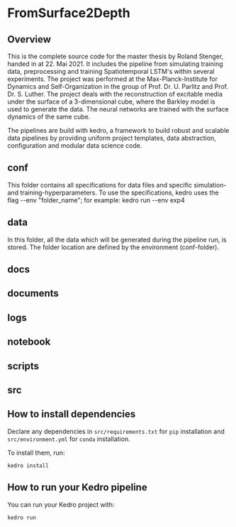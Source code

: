 # FromSurface2Depth

## Overview

This is the complete source code for the master thesis by Roland Stenger, handed in at 22. Mai 2021. It includes the pipeline from simulating training data, preprocessing and training Spatiotemporal LSTM's within several experiments. The project was performed at the Max-Planck-Institute for Dynamics and Self-Organization in the group of Prof. Dr. U. Parlitz and Prof. Dr. S. Luther. The project deals with the reconstruction of excitable media under the surface of a 3-dimensional cube, where the Barkley model is used to generate the data. The neural networks are trained with the surface dynamics of the same cube.

The pipelines are build with kedro, a framework to build robust and scalable data pipelines by providing uniform project templates, data abstraction, configuration and modular data science code. 

## conf
 This folder contains all specifications for data files and specific simulation- and training-hyperparameters. To use the specifications, kedro uses the flag --env "folder_name"; for example: kedro run --env exp4

## data

In this folder, all the data which will be generated during the pipeline run, is stored. The folder location are defined by the  environment (conf-folder). 

## docs


## documents

## logs

## notebook 

## scripts

## src




## How to install dependencies

Declare any dependencies in `src/requirements.txt` for `pip` installation and `src/environment.yml` for `conda` installation.

To install them, run:

```
kedro install
```

## How to run your Kedro pipeline

You can run your Kedro project with:

```
kedro run
```